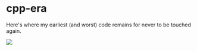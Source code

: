 # cpp-era
Here's where my earliest (and worst) code remains for never to be touched again.

![](https://cdna.artstation.com/p/assets/images/images/027/248/696/original/adcel-villanueva-pixel-ghiblifinax.gif?1591013538)
